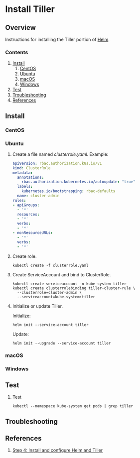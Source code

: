 # Install Tiller

## Overview

Instructions for installing the Tiller portion of [Helm](https://helm.sh).

### Contents

1. [Install](#install)
    1. [CentOS](#centos)
    1. [Ubuntu](#ubuntu)
    1. [macOS](#macos)
    1. [Windows](#windows)
1. [Test](#test)
1. [Troubleshooting](#troubleshooting)
1. [References](#references)

## Install

### CentOS

### Ubuntu

1. Create a file named *clusterrole.yaml*. Example:

    ```yaml
    apiVersion: rbac.authorization.k8s.io/v1
    kind: ClusterRole
    metadata:
      annotations:
        rbac.authorization.kubernetes.io/autoupdate: "true"
      labels:
        kubernetes.io/bootstrapping: rbac-defaults
      name: cluster-admin
    rules:
    - apiGroups:
      - '*'
      resources:
      - '*'
      verbs:
      - '*'
    - nonResourceURLs:
      - '*'
      verbs:
      - '*'
    ```

1. Create role.

    ```console
    kubectl create -f clusterrole.yaml
    ```

1. Create ServiceAccount and bind to ClusterRole.

    ```console
    kubectl create serviceaccount -n kube-system tiller
    kubectl create clusterrolebinding tiller-cluster-rule \
      --clusterrole=cluster-admin \
      --serviceaccount=kube-system:tiller
    ```

1. Initialize or update Tiller.

    Initialize:

    ```console
    helm init --service-account tiller
    ```

    Update:

    ```console
    helm init --upgrade --service-account tiller
    ```

### macOS

### Windows

## Test

1. Test

    ```console
    kubectl --namespace kube-system get pods | grep tiller
    ```

## Troubleshooting

## References

1. [Step 4: Install and configure Helm and Tiller](https://docs.bitnami.com/kubernetes/get-started-kubernetes/#step-4-install-and-configure-helm-and-tiller)
